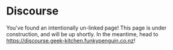 # Discourse

You've found an intentionally un-linked page! This page is under construction, and will be up shortly. In the meantime, head to https://discourse.geek-kitchen.funkypenguin.co.nz!

